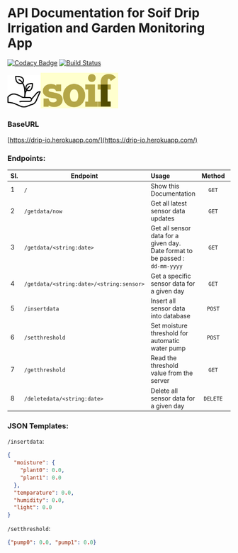 # API Documentation for Soif Drip Irrigation and Garden Monitoring App

[![Codacy Badge](https://api.codacy.com/project/badge/Grade/02786d3d4d1c4fb3bd7261eb69d069f2)](https://www.codacy.com/manual/forkbomb-666/drip_irrigation_server?utm_source=github.com&amp;utm_medium=referral&amp;utm_content=forkbomb-666/drip_irrigation_server&amp;utm_campaign=Badge_Grade) [![Build Status](https://travis-ci.org/forkbomb-666/drip_irrigation_server.svg?branch=master)](https://travis-ci.org/forkbomb-666/drip_irrigation_server)

<img src="https://github.com/forkbomb-666/drip_irrigation_server/raw/master/static/plant.png" width=75 /><img src="https://github.com/forkbomb-666/drip_irrigation_server/raw/master/static/soif_logo.png" width="175" />

### BaseURL

[https://drip-io.herokuapp.com/](https://drip-io.herokuapp.com/)

### Endpoints:

| Sl. | Endpoint | Usage | Method | Response Type |
| --- | --- | :-- | :-: | :-: |
| 1 | `/` | Show this Documentation | `GET` | `text/html` |
| 2 | `/getdata/now` | Get all latest sensor data updates | `GET` | `application/json` |
| 3 | `/getdata/<string:date>` | Get all sensor data for a given day. Date format to be passed : `dd-mm-yyyy` | `GET` | `application/json` |
| 4 | `/getdata/<string:date>/<string:sensor>` | Get a specific sensor data for a given day | `GET` | `application/json` |
| 5 | `/insertdata` | Insert all sensor data into database | `POST` | `application/json` |
| 6 | `/setthreshold` | Set moisture threshold for automatic water pump | `POST` | `application/json` |
| 7 | `/getthreshold` | Read the threshold value from the server | `GET` | `application/json` |
| 8 | `/deletedata/<string:date>` | Delete all sensor data for a given day | `DELETE` | `application/json` |

### JSON Templates:

`/insertdata`:

```json
{
  "moisture": {
    "plant0": 0.0,
    "plant1": 0.0
  },
  "temparature": 0.0,
  "humidity": 0.0,
  "light": 0.0
}
```

`/setthreshold`:

```json
{"pump0": 0.0, "pump1": 0.0}
```

